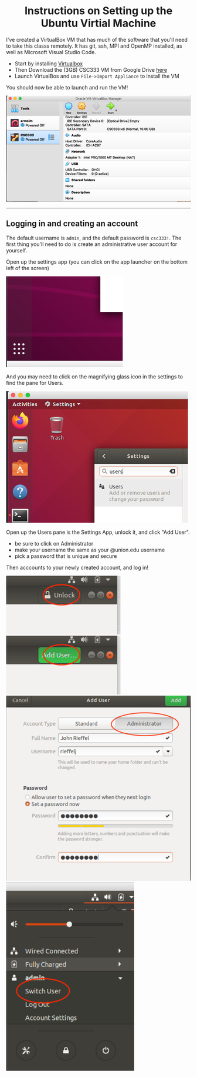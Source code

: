 # <center>Instructions on Setting up the Ubuntu Virtial Machine</center>

I've created a VirtualBox VM that has much of the software that you'll need to 
take this classs remotely.  It has git, ssh, MPI and OpenMP installed, as well 
as Microsoft Visual Studio Code.

* Start by installing [Virtualbox](https://www.virtualbox.org/)
* Then Download the (3GB) CSC333 VM from Google Drive [here](https://drive.google.com/file/d/1npqedxeLg2TlsAeLmLFlFSTR5zEeM3Tc/view?usp=sharing)
* Launch VirtualBos and use `File->Import Appliance` to install the VM


You should now be able to launch and run the VM!

![image](img/Vbox-launch.png)

---
## Logging in and creating an account

The default username is `admin`, and the default password is `csc333!`.  The first 
thing you'll need to do is create an administrative user account for yourself.

Open up the settings app (you can click on the app launcher on the bottom left of the screen)

![image](img/apps.png)

And you may need to click on the magnifying glass icon in the settings to find the pane for Users.


![image](img/search_users.png)

Open up the Users pane is the Settings App, unlock it, and click "Add User".

* be sure to click on Administrator
* make your username the same as your @union.edu username
* pick a password that is unique and secure

Then acccounts to your newly created account, and log in!

![image](img/unlock.png)
![image](img/newuser.png)
![image](img/admin.png)
![image](img/switchuser.png)


